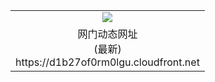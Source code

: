 ﻿<table>
  <tr></tr>
  <tr><td colspan=2 align=center><img src="https://d1b27of0rm0lgu.cloudfront.net/Up/oGate.jpg" /></td></tr>
  <tr><td colspan=2 align=center>网门动态网址<br/>(最新)
<br>https://d1b27of0rm0lgu.cloudfront.net
<br/>
    </td>
  </tr>
</table>
